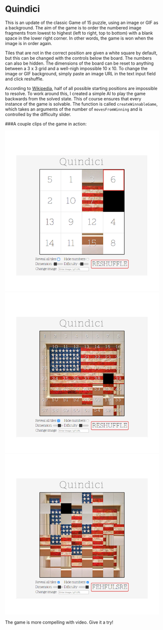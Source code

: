 # Quindici

This is an update of the classic Game of 15 puzzle, using an image or GIF as a background. The aim of the game is to order the numbered image fragments from lowest to highest (left to right, top to bottom) with a blank space in the lower right corner. In other words, the game is won when the image is in order again.

Tiles that are not in the correct position are given a white square by default, but this can be changed with the controls below the board. The numbers can also be hidden. The dimensions of the board can be reset to anything between a 3 x 3 grid and a well-nigh impossible 10 x 10. To change the image or GIF background, simply paste an image URL in the text input field and click reshuffle.

According to [Wikipedia](https://en.wikipedia.org/wiki/15_puzzle#Solvability), half of all possible starting positions are impossible to resolve. To work around this, I created a simple AI to play the game backwards from the solved state. This of course ensures that every instance of the game is solvable. The function is called `createWinnableGame`, which takes an arguments of the number of `movesFromWinning` and is controlled by the difficulty slider.

###A couple clips of the game in action:

![sample1](samples/sample1.png)
![sample2](samples/sample2.png)
![sample3](samples/sample3.png)

The game is more compelling with video. Give it a try!
